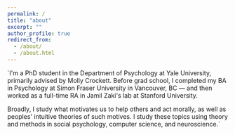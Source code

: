```yaml
---
permalink: /
title: "about"
excerpt: ""
author_profile: true
redirect_from: 
  - /about/
  - /about.html
---
```


`I'm a PhD student in the Department of Psychology at Yale University, primarily advised by Molly Crockett. Before grad school, I completed my BA in Psychology at Simon Fraser University in Vancouver, BC — and then worked as a full-time RA in Jamil Zaki's lab at Stanford University. 

Broadly, I study what motivates us to help others and act morally, as well as peoples' intuitive theories of such motives. I study these topics using theory and methods in social psychology, computer science, and neuroscience.`


